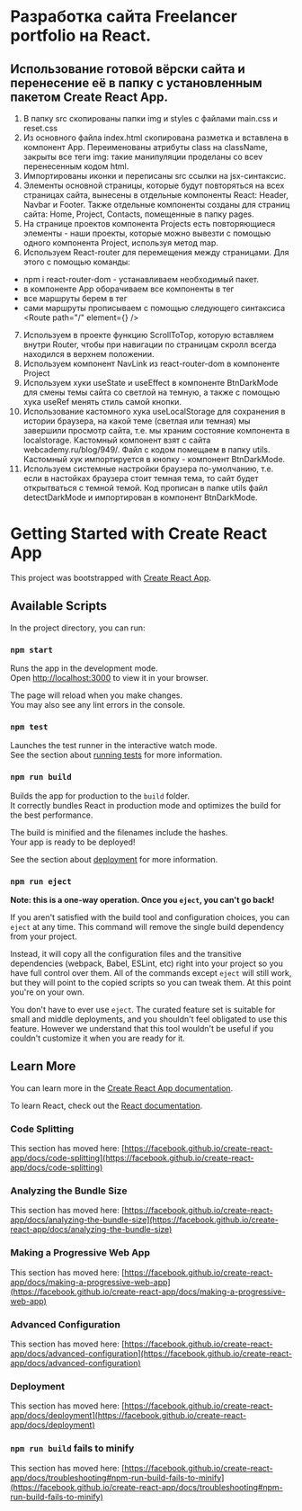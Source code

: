 # Разработка сайта Freelancer portfolio на React.

## Использование готовой вёрски сайта и перенесение её в папку с установленным пакетом Create React App.

1. В папку src скопированы папки img и styles с файлами main.css и reset.css
2. Из основного файла index.html скопирована разметка и вставлена в компонент App. Переименованы атрибуты class на className, закрыты все теги img: такие манипуляции проделаны со всеv перенесенным кодом html.
3. Импортированы иконки и переписаны src ссылки на jsx-синтаксис.
4. Элементы основной страницы, которые будут повторяться на всех страницах сайта, вынесены в отдельные компоненты React: Header, Navbar и Footer. Также отдельные компоненты созданы для страниц сайта: Home, Project, Contacts, помещенные в папку pages.
5. На странице проектов компонента Projects есть повторяющиеся элементы - наши проекты, которые можно вывезти с помощью одного компонента Project, используя метод map.
6. Используем React-router для перемещения между страницами. Для этого с помощью команды:

- npm i react-router-dom - устанавливаем необходимый пакет.
- в компоненте App оборачиваем все компоненты в тег <Router>
- все маршруты берем в тег <Routes>
- сами маршруты <Route/> прописываем с помощью следующего синтаксиса <Route path="/" element={<Home />} />

7. Используем в проекте функцию ScrollToTop, которую вставляем внутри Router, чтобы при навигации по страницам скролл всегда находился в верхнем положении.
8. Используем компонент NavLink из react-router-dom в компоненте Project
9. Используем хуки useState и useEffect в компоненте BtnDarkMode для смены темы сайта со светлой на темную, а также с помощью хука useRef менять стиль самой кнопки.
10. Использование кастомного хука useLocalStorage для сохранения в истории браузера, на какой теме (светлая или темная) мы завершили просмотр сайта, т.е. мы храним состояние компонента в localstorage. Кастомный компонент взят с сайта webcademy.ru/blog/949/. Файл с кодом помещаем в папку utils. Кастомный хук импортируется в кнопку - компонент BtnDarkMode.
11. Используем системные настройки браузера по-умолчанию, т.е. если в настойках браузера стоит темная тема, то сайт будет открытваться с темной темой. Код прописан в папке utils файл detectDarkMode и импортирован в компонент BtnDarkMode.

# Getting Started with Create React App

This project was bootstrapped with [Create React App](https://github.com/facebook/create-react-app).

## Available Scripts

In the project directory, you can run:

### `npm start`

Runs the app in the development mode.\
Open [http://localhost:3000](http://localhost:3000) to view it in your browser.

The page will reload when you make changes.\
You may also see any lint errors in the console.

### `npm test`

Launches the test runner in the interactive watch mode.\
See the section about [running tests](https://facebook.github.io/create-react-app/docs/running-tests) for more information.

### `npm run build`

Builds the app for production to the `build` folder.\
It correctly bundles React in production mode and optimizes the build for the best performance.

The build is minified and the filenames include the hashes.\
Your app is ready to be deployed!

See the section about [deployment](https://facebook.github.io/create-react-app/docs/deployment) for more information.

### `npm run eject`

**Note: this is a one-way operation. Once you `eject`, you can't go back!**

If you aren't satisfied with the build tool and configuration choices, you can `eject` at any time. This command will remove the single build dependency from your project.

Instead, it will copy all the configuration files and the transitive dependencies (webpack, Babel, ESLint, etc) right into your project so you have full control over them. All of the commands except `eject` will still work, but they will point to the copied scripts so you can tweak them. At this point you're on your own.

You don't have to ever use `eject`. The curated feature set is suitable for small and middle deployments, and you shouldn't feel obligated to use this feature. However we understand that this tool wouldn't be useful if you couldn't customize it when you are ready for it.

## Learn More

You can learn more in the [Create React App documentation](https://facebook.github.io/create-react-app/docs/getting-started).

To learn React, check out the [React documentation](https://reactjs.org/).

### Code Splitting

This section has moved here: [https://facebook.github.io/create-react-app/docs/code-splitting](https://facebook.github.io/create-react-app/docs/code-splitting)

### Analyzing the Bundle Size

This section has moved here: [https://facebook.github.io/create-react-app/docs/analyzing-the-bundle-size](https://facebook.github.io/create-react-app/docs/analyzing-the-bundle-size)

### Making a Progressive Web App

This section has moved here: [https://facebook.github.io/create-react-app/docs/making-a-progressive-web-app](https://facebook.github.io/create-react-app/docs/making-a-progressive-web-app)

### Advanced Configuration

This section has moved here: [https://facebook.github.io/create-react-app/docs/advanced-configuration](https://facebook.github.io/create-react-app/docs/advanced-configuration)

### Deployment

This section has moved here: [https://facebook.github.io/create-react-app/docs/deployment](https://facebook.github.io/create-react-app/docs/deployment)

### `npm run build` fails to minify

This section has moved here: [https://facebook.github.io/create-react-app/docs/troubleshooting#npm-run-build-fails-to-minify](https://facebook.github.io/create-react-app/docs/troubleshooting#npm-run-build-fails-to-minify)
